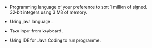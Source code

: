 
- Programming language of your preference to sort 1 million of signed.
  32-bit integers using 3 MB of memory.
- Using java language.

- Take input from keyboard .
- Using IDE for Java Coding to run programme.